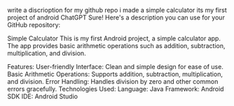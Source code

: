 write a discrioption for my github repo i made a simple calculator its my first project of android 
ChatGPT
Sure! Here's a description you can use for your GitHub repository:

Simple Calculator
This is my first Android project, a simple calculator app. The app provides basic arithmetic operations such as addition, subtraction, multiplication, and division.

Features:
User-friendly Interface: Clean and simple design for ease of use.
Basic Arithmetic Operations: Supports addition, subtraction, multiplication, and division.
Error Handling: Handles division by zero and other common errors gracefully.
Technologies Used:
Language: Java
Framework: Android SDK
IDE: Android Studio
